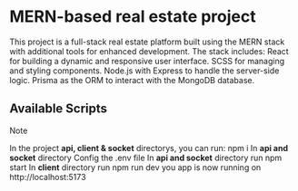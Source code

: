 # MERN-based real estate project

This project is a full-stack real estate platform built using the MERN stack with additional tools for enhanced development. 
The stack includes:
React for building a dynamic and responsive user interface.
SCSS for managing and styling components.
Node.js with Express to handle the server-side logic.
Prisma as the ORM to interact with the MongoDB database.

## Available Scripts
> [!NOTE]
>In the project **api, client & socket** directorys, you can run:
> npm i
>In **api and socket** directory
> Config the .env file
>In **api and socket** directory
> run npm start
>In **client** directory
> run npm run dev
> you app is now running on http://localhost:5173
